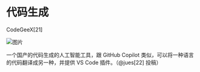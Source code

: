 # 代码生成
CodeGeeX[21]

![图片](https://mmbiz.qpic.cn/mmbiz/XjGG4txZI4FPiatWX1KCnbrxib7Js5Hmja15TS8NEI1icverFM7CnJJZicdPkahIrHEiarhrfvc5vM1D5RRicshaV5wA/640?wx_fmt=other&wxfrom=5&wx_lazy=1&wx_co=1 "null")

一个国产的代码生成的人工智能工具，跟 GitHub Copilot 类似，可以将一种语言的代码翻译成另一种，并提供 VS Code 插件。（@jues[22] 投稿）